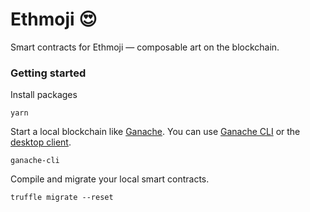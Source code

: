 # Ethmoji :heart_eyes:

Smart contracts for Ethmoji — composable art on the blockchain.

### Getting started

Install packages

```
yarn
```

Start a local blockchain like [Ganache](https://github.com/trufflesuite/ganache). You can use [Ganache CLI](https://github.com/trufflesuite/ganache-cli) or the [desktop client](http://truffleframework.com/ganache/).

```
ganache-cli
```

Compile and migrate your local smart contracts.

```
truffle migrate --reset
```
